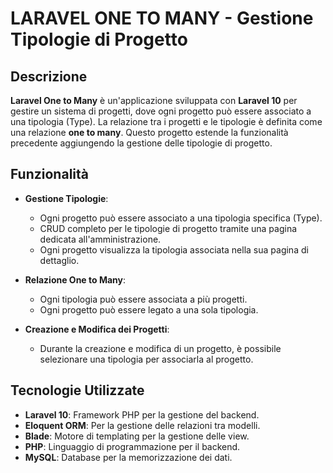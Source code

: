 # LARAVEL ONE TO MANY - Gestione Tipologie di Progetto

## Descrizione

**Laravel One to Many** è un'applicazione sviluppata con **Laravel 10** per gestire un sistema di progetti, dove ogni progetto può essere associato a una tipologia (Type). La relazione tra i progetti e le tipologie è definita come una relazione **one to many**. Questo progetto estende la funzionalità precedente aggiungendo la gestione delle tipologie di progetto.

## Funzionalità

- **Gestione Tipologie**:
  - Ogni progetto può essere associato a una tipologia specifica (Type).
  - CRUD completo per le tipologie di progetto tramite una pagina dedicata all'amministrazione.
  - Ogni progetto visualizza la tipologia associata nella sua pagina di dettaglio.

- **Relazione One to Many**:
  - Ogni tipologia può essere associata a più progetti.
  - Ogni progetto può essere legato a una sola tipologia.

- **Creazione e Modifica dei Progetti**:
  - Durante la creazione e modifica di un progetto, è possibile selezionare una tipologia per associarla al progetto.

## Tecnologie Utilizzate

- **Laravel 10**: Framework PHP per la gestione del backend.
- **Eloquent ORM**: Per la gestione delle relazioni tra modelli.
- **Blade**: Motore di templating per la gestione delle view.
- **PHP**: Linguaggio di programmazione per il backend.
- **MySQL**: Database per la memorizzazione dei dati.

